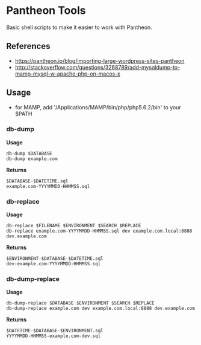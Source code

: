 # Pantheon Tools
Basic shell scripts to make it easier to work with Pantheon.

## References
- https://pantheon.io/blog/importing-large-wordpress-sites-pantheon
- http://stackoverflow.com/questions/3268789/add-mysqldump-to-mamp-mysql-w-apache-php-on-macos-x

## Usage
- for MAMP, add '/Applications/MAMP/bin/php/php5.6.2/bin' to your $PATH

### db-dump
__Usage__
```
db-dump $DATABASE
db-dump example.com
```
__Returns__
```
$DATABASE-$DATETIME.sql
example.com-YYYYMMDD-HHMMSS.sql
```

### db-replace

**Usage**
```
db-replace $FILENAME $ENVIRONMENT $SEARCH $REPLACE
db-replace example.com-YYYYMMDD-HHMMSS.sql dev example.com.local:8888 dev.example.com
```
**Returns**
```
$ENVIRONMENT-$DATABASE-$DATETIME.sql
dev-example.com-YYYYMMDD-HHMMSS.sql
```

### db-dump-replace

**Usage**
```
db-dump-replace $DATABASE $ENVIRONMENT $SEARCH $REPLACE
db-dump-replace example.com dev example.com.local:8888 dev.example.com
```
**Returns**
```
$DATETIME-$DATABASE-$ENVIRONMENT.sql
YYYYMMDD-HHMMSS-example.com-dev.sql
```
